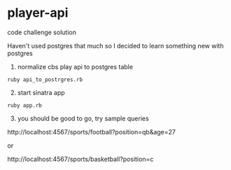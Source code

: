 # player-api
code challenge solution

Haven't used postgres that much so I decided to learn something new with postgres

1) normalize cbs play api to postgres table

```
ruby api_to_postrgres.rb
```

2) start sinatra app
```
ruby app.rb
```

3) you should be good to go, try sample queries

http://localhost:4567/sports/football?position=qb&age=27

or 

http://localhost:4567/sports/basketball?position=c
